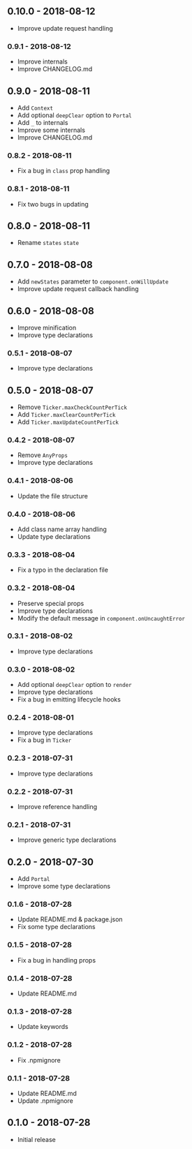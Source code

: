## 0.10.0 - 2018-08-12

- Improve update request handling

### 0.9.1 - 2018-08-12

- Improve internals
- Improve CHANGELOG.md

## 0.9.0 - 2018-08-11

- Add `Context`
- Add optional `deepClear` option to `Portal`
- Add `_` to internals
- Improve some internals
- Improve CHANGELOG.md

### 0.8.2 - 2018-08-11

- Fix a bug in `class` prop handling

### 0.8.1 - 2018-08-11

- Fix two bugs in updating

## 0.8.0 - 2018-08-11

- Rename `states` `state`

## 0.7.0 - 2018-08-08

- Add `newStates` parameter to `component.onWillUpdate`
- Improve update request callback handling

## 0.6.0 - 2018-08-08

- Improve minification
- Improve type declarations

### 0.5.1 - 2018-08-07

- Improve type declarations

## 0.5.0 - 2018-08-07

- Remove `Ticker.maxCheckCountPerTick`
- Add `Ticker.maxClearCountPerTick`
- Add `Ticker.maxUpdateCountPerTick`

### 0.4.2 - 2018-08-07

- Remove `AnyProps`
- Improve type declarations

### 0.4.1 - 2018-08-06

- Update the file structure

### 0.4.0 - 2018-08-06

- Add class name array handling
- Update type declarations

### 0.3.3 - 2018-08-04

- Fix a typo in the declaration file

### 0.3.2 - 2018-08-04

- Preserve special props
- Improve type declarations
- Modify the default message in `component.onUncaughtError`

### 0.3.1 - 2018-08-02

- Improve type declarations

### 0.3.0 - 2018-08-02

- Add optional `deepClear` option to `render`
- Improve type declarations
- Fix a bug in emitting lifecycle hooks

### 0.2.4 - 2018-08-01

- Improve type declarations
- Fix a bug in `Ticker`

### 0.2.3 - 2018-07-31

- Improve type declarations

### 0.2.2 - 2018-07-31

- Improve reference handling

### 0.2.1 - 2018-07-31

- Improve generic type declarations

## 0.2.0 - 2018-07-30

- Add `Portal`
- Improve some type declarations

### 0.1.6 - 2018-07-28

- Update README.md & package.json
- Fix some type declarations

### 0.1.5 - 2018-07-28

- Fix a bug in handling props

### 0.1.4 - 2018-07-28

- Update README.md

### 0.1.3 - 2018-07-28

- Update keywords

### 0.1.2 - 2018-07-28

- Fix .npmignore

### 0.1.1 - 2018-07-28

- Update README.md
- Update .npmignore

## 0.1.0 - 2018-07-28

- Initial release
